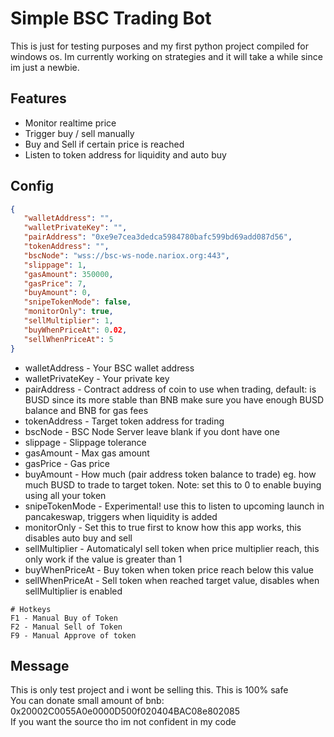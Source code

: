 # Simple BSC Trading Bot

This is just for testing purposes and my first python project compiled for windows os. Im currently working on strategies and it will take a while since im just a newbie. 

## Features
* Monitor realtime price
* Trigger buy / sell manually
* Buy and Sell if certain price is reached
* Listen to token address for liquidity and auto buy

## Config 
```json
{
   "walletAddress": "",
   "walletPrivateKey": "",
   "pairAddress": "0xe9e7cea3dedca5984780bafc599bd69add087d56",
   "tokenAddress": "",
   "bscNode": "wss://bsc-ws-node.nariox.org:443",
   "slippage": 1,
   "gasAmount": 350000,
   "gasPrice": 7,
   "buyAmount": 0,
   "snipeTokenMode": false,
   "monitorOnly": true,
   "sellMultiplier": 1,
   "buyWhenPriceAt": 0.02,
   "sellWhenPriceAt": 5
}
```

* walletAddress - Your BSC wallet address 
* walletPrivateKey - Your private key 
* pairAddress - Contract address of coin to use when trading, default: is BUSD since its more stable than BNB make sure you have enough BUSD balance and BNB for gas fees 
* tokenAddress - Target token address for trading
* bscNode - BSC Node Server leave blank if you dont have one
* slippage - Slippage tolerance
* gasAmount - Max gas amount
* gasPrice - Gas price
* buyAmount - How much (pair address token balance to trade) eg. how much BUSD to trade to target token. Note: set this to 0 to enable buying using all your token 
* snipeTokenMode - Experimental! use this to listen to upcoming launch in pancakeswap, triggers when liquidity is added 
* monitorOnly - Set this to true first to know how this app works, this disables auto buy and sell
* sellMultiplier - Automaticalyl sell token when price multiplier reach, this only work if the value is greater than 1
* buyWhenPriceAt - Buy token when token price reach below this value
* sellWhenPriceAt - Sell token when reached target value, disables when sellMultiplier is enabled

```
# Hotkeys
F1 - Manual Buy of Token
F2 - Manual Sell of Token
F9 - Manual Approve of token
```

## Message
This is only test project and i wont be selling this. This is 100% safe <br />
You can donate small amount of bnb: 0x20002C0055A0e0000D500f020404BAC08e802085 </b> <br />
If you want the source tho im not confident in my code 